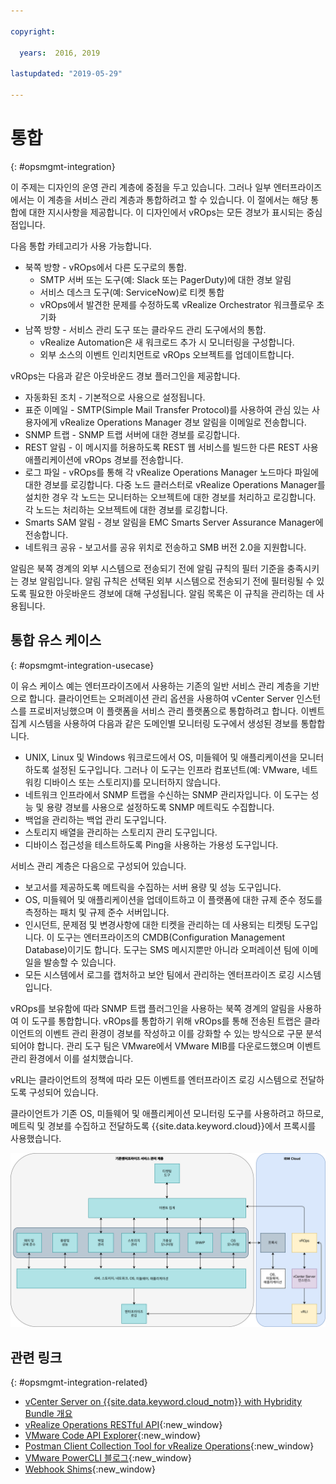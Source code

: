 ```yaml
---

copyright:

  years:  2016, 2019

lastupdated: "2019-05-29"

---
```


# 통합
{: #opsmgmt-integration}

이 주제는 디자인의 운영 관리 계층에 중점을 두고 있습니다. 그러나 일부 엔터프라이즈에서는 이 계층을 서비스 관리 계층과 통합하려고 할 수 있습니다. 이 절에서는 해당 통합에 대한 지시사항을 제공합니다. 이 디자인에서 vROps는 모든 경보가 표시되는 중심점입니다.

다음 통합 카테고리가 사용 가능합니다.
* 북쪽 방향 - vROps에서 다른 도구로의 통합.
  * SMTP 서버 또는 도구(예: Slack 또는 PagerDuty)에 대한 경보 알림
  * 서비스 데스크 도구(예: ServiceNow)로 티켓 통합
  * vROps에서 발견한 문제를 수정하도록 vRealize Orchestrator 워크플로우 초기화
* 남쪽 방향 - 서비스 관리 도구 또는 클라우드 관리 도구에서의 통합.
  * vRealize Automation은 새 워크로드 추가 시 모니터링을 구성합니다.
  * 외부 소스의 이벤트 인리치먼트로 vROps 오브젝트를 업데이트합니다.

vROps는 다음과 같은 아웃바운드 경보 플러그인을 제공합니다.
* 자동화된 조치 - 기본적으로 사용으로 설정됩니다.
* 표준 이메일 - SMTP(Simple Mail Transfer Protocol)를 사용하여 관심 있는 사용자에게 vRealize Operations Manager 경보 알림을 이메일로 전송합니다.
* SNMP 트랩 - SNMP 트랩 서버에 대한 경보를 로깅합니다.
* REST 알림 - 이 메시지를 허용하도록 REST 웹 서비스를 빌드한 다른 REST 사용 애플리케이션에 vROps 경보를 전송합니다. 
* 로그 파일 - vROps를 통해 각 vRealize Operations Manager 노드마다 파일에 대한 경보를 로깅합니다. 다중 노드 클러스터로 vRealize Operations Manager를 설치한 경우 각 노드는 모니터하는 오브젝트에 대한 경보를 처리하고 로깅합니다. 각 노드는 처리하는 오브젝트에 대한 경보를 로깅합니다.
* Smarts SAM 알림 - 경보 알림을 EMC Smarts Server Assurance Manager에 전송합니다.
* 네트워크 공유 - 보고서를 공유 위치로 전송하고 SMB 버전 2.0을 지원합니다.

알림은 북쪽 경계의 외부 시스템으로 전송되기 전에 알림 규칙의 필터 기준을 충족시키는 경보 알림입니다. 알림 규칙은 선택된 외부 시스템으로 전송되기 전에 필터링될 수 있도록 필요한 아웃바운드 경보에 대해 구성됩니다. 알림 목록은 이 규칙을 관리하는 데 사용됩니다.

## 통합 유스 케이스
{: #opsmgmt-integration-usecase}

이 유스 케이스 예는 엔터프라이즈에서 사용하는 기존의 일반 서비스 관리 계층을 기반으로 합니다. 클라이언트는 오퍼레이션 관리 옵션을 사용하여 vCenter Server 인스턴스를 프로비저닝했으며 이 플랫폼을 서비스 관리 플랫폼으로 통합하려고 합니다. 이벤트 집계 시스템을 사용하여 다음과 같은 도메인별 모니터링 도구에서 생성된 경보를 통합합니다. 

* UNIX, Linux 및 Windows 워크로드에서 OS, 미들웨어 및 애플리케이션을 모니터하도록 설정된 도구입니다. 그러나 이 도구는 인프라 컴포넌트(예: VMware, 네트워킹 디바이스 또는 스토리지)를 모니터하지 않습니다. 
* 네트워크 인프라에서 SNMP 트랩을 수신하는 SNMP 관리자입니다. 이 도구는 성능 및 용량 경보를 사용으로 설정하도록 SNMP 메트릭도 수집합니다.
* 백업을 관리하는 백업 관리 도구입니다.
* 스토리지 배열을 관리하는 스토리지 관리 도구입니다.
* 디바이스 접근성을 테스트하도록 Ping을 사용하는 가용성 도구입니다.

서비스 관리 계층은 다음으로 구성되어 있습니다.

* 보고서를 제공하도록 메트릭을 수집하는 서버 용량 및 성능 도구입니다.
* OS, 미들웨어 및 애플리케이션을 업데이트하고 이 플랫폼에 대한 규제 준수 정도를 측정하는 패치 및 규제 준수 서버입니다. 
* 인시던트, 문제점 및 변경사항에 대한 티켓을 관리하는 데 사용되는 티켓팅 도구입니다. 이 도구는 엔터프라이즈의 CMDB(Configuration Management Database)이기도 합니다. 도구는 SMS 메시지뿐만 아니라 오퍼레이션 팀에 이메일을 발송할 수 있습니다.
* 모든 시스템에서 로그를 캡처하고 보안 팀에서 관리하는 엔터프라이즈 로깅 시스템입니다.

vROps를 보유함에 따라 SNMP 트랩 플러그인을 사용하는 북쪽 경계의 알림을 사용하여 이 도구를 통합합니다. vROps를 통합하기 위해 vROps를 통해 전송된 트랩은 클라이언트의 이벤트 관리 환경이 경보를 작성하고 이를 강화할 수 있는 방식으로 구문 분석되어야 합니다. 관리 도구 팀은 VMware에서 VMware MIB를 다운로드했으며 이벤트 관리 환경에서 이를 설치했습니다.

vRLI는 클라이언트의 정책에 따라 모든 이벤트를 엔터프라이즈 로깅 시스템으로 전달하도록 구성되어 있습니다.

클라이언트가 기존 OS, 미들웨어 및 애플리케이션 모니터링 도구를 사용하려고 하므로, 메트릭 및 경보를 수집하고 전달하도록 {{site.data.keyword.cloud}}에서 프록시를 사용했습니다. 

![통합 다이어그램](../../images/opsmgmt-integration.svg "통합 다이어그램")

## 관련 링크
{: #opsmgmt-integration-related}

* [vCenter Server on {{site.data.keyword.cloud_notm}} with Hybridity Bundle 개요](/docs/services/vmwaresolutions/archiref/vcs?topic=vmware-solutions-vcs-hybridity-intro)
* [vRealize Operations RESTful API](https://docs.vmware.com/en/vRealize-Operations-Manager/7.0/vrealize-operations-manager-70-api-guide.pdf){:new_window}
* [VMware Code API Explorer](https://code.vmware.com/apis?socv=1&numPerPage=164&sorter=pv){:new_window}
* [Postman Client Collection Tool for vRealize Operations](https://code.vmware.com/samples/4663/postman-client-collection-for-vrealize-operations-rest-apis){:new_window}
* [VMware PowerCLI 블로그](https://blogs.vmware.com/PowerCLI/2016/05/getting-started-with-powercli-for-vrealize-operations-vr-ops.html){:new_window}
* [Webhook Shims](https://blogs.vmware.com/management/2017/01/vrealize-webhooks-infinite-integrations.html){:new_window}
